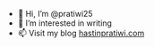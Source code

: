- 👋 Hi, I’m @pratiwi25
- 👀 I’m interested in writing
- 📫 Visit my blog <a href=”https://hastinpratiwi.com”>hastinpratiwi.com</a>

<!---
pratiwi25/pratiwi25 is a ✨ special ✨ repository because its `README.md` (this file) appears on your GitHub profile.
You can click the Preview link to take a look at your changes.
--->
